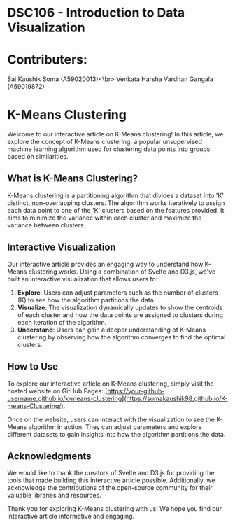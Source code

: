 # DSC106 - Introduction to Data Visualization

# Contributers:

Sai Kaushik Soma (A59020013)<\br>
Venkata Harsha Vardhan Gangala (A59019872)

# K-Means Clustering

Welcome to our interactive article on K-Means clustering! In this article, we explore the concept of K-Means clustering, a popular unsupervised machine learning algorithm used for clustering data points into groups based on similarities.

## What is K-Means Clustering?

K-Means clustering is a partitioning algorithm that divides a dataset into 'K' distinct, non-overlapping clusters. The algorithm works iteratively to assign each data point to one of the 'K' clusters based on the features provided. It aims to minimize the variance within each cluster and maximize the variance between clusters.

## Interactive Visualization

Our interactive article provides an engaging way to understand how K-Means clustering works. Using a combination of Svelte and D3.js, we've built an interactive visualization that allows users to:

1. **Explore**: Users can adjust parameters such as the number of clusters (K) to see how the algorithm partitions the data.
2. **Visualize**: The visualization dynamically updates to show the centroids of each cluster and how the data points are assigned to clusters during each iteration of the algorithm.
3. **Understand**: Users can gain a deeper understanding of K-Means clustering by observing how the algorithm converges to find the optimal clusters.

## How to Use

To explore our interactive article on K-Means clustering, simply visit the hosted website on GitHub Pages: [https://your-github-username.github.io/k-means-clustering](https://somakaushik98.github.io/K-means-Clustering/).

Once on the website, users can interact with the visualization to see the K-Means algorithm in action. They can adjust parameters and explore different datasets to gain insights into how the algorithm partitions the data.


## Acknowledgments

We would like to thank the creators of Svelte and D3.js for providing the tools that made building this interactive article possible. Additionally, we acknowledge the contributions of the open-source community for their valuable libraries and resources.

Thank you for exploring K-Means clustering with us! We hope you find our interactive article informative and engaging.
